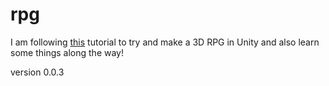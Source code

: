 # rpg

I am following [this](https://www.youtube.com/watch?v=Zc4SmKPdjSU&list=PLbbmTaHgSifx0hVwr-t80T95llXgZW_jB&index=3) tutorial to try and make a 3D RPG in Unity and also learn some things along the way!

version 0.0.3
